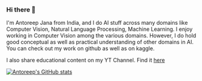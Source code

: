 ### Hi there 👋

I'm Antoreep Jana from India, and I do AI stuff across many domains like Computer Vision, Natural Language Processing, Machine Learning. I enjoy working in Computer Vision among the various domains. However, I do hold good conceptual as well as practical understanding of other domains in AI. You can check out my work on github as well as on kaggle.

I also share educational content on my YT Channel. Find it [here](https://www.youtube.com/user/antoreepjana)


[![Antoreep's GitHub stats](https://github-readme-stats.vercel.app/api?username=antoreep-jana)](https://github.com/anuraghazra/github-readme-stats)


<!--
**antoreep-jana/antoreep-jana** is a ✨ _special_ ✨ repository because its `README.md` (this file) appears on your GitHub profile.

Here are some ideas to get you started:

- 🔭 I’m currently working on ...
- 🌱 I’m currently learning ...
- 👯 I’m looking to collaborate on ...
- 🤔 I’m looking for help with ...
- 💬 Ask me about ...
- 📫 How to reach me: ...
- 😄 Pronouns: ...
- ⚡ Fun fact: ...
-->
